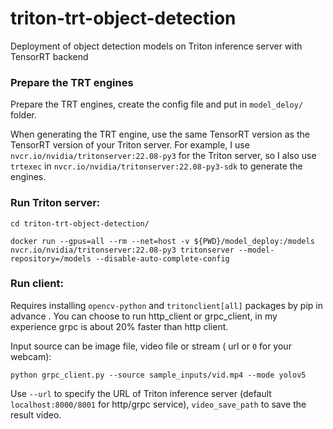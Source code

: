 # triton-trt-object-detection
Deployment of object detection models on Triton inference server with TensorRT backend

### Prepare the TRT engines
Prepare the TRT engines, create the config file and put in ```model_deloy/``` folder.

When generating the TRT engine, use the same TensorRT version as the TensorRT version of your Triton server. For example, 
I use ```nvcr.io/nvidia/tritonserver:22.08-py3``` for the Triton server, so I also use ```trtexec``` in ```nvcr.io/nvidia/tritonserver:22.08-py3-sdk``` to generate the engines. 
### Run Triton server: 

```cd triton-trt-object-detection/```

```docker run --gpus=all --rm --net=host -v ${PWD}/model_deploy:/models nvcr.io/nvidia/tritonserver:22.08-py3 tritonserver --model-repository=/models --disable-auto-complete-config```

### Run client:
Requires installing ```opencv-python``` and ```tritonclient[all]``` packages by pip in advance .
You can choose to run http_client or grpc_client, in my experience grpc is about 20% faster than http client. 

Input source can be image file, video file or stream ( url or ```0``` for your webcam): 

``` python grpc_client.py --source sample_inputs/vid.mp4 --mode yolov5 ```

Use ```--url``` to specify the URL of Triton inference server (default ```localhost:8000/8001``` for http/grpc service), ```video_save_path``` to save the result video.
